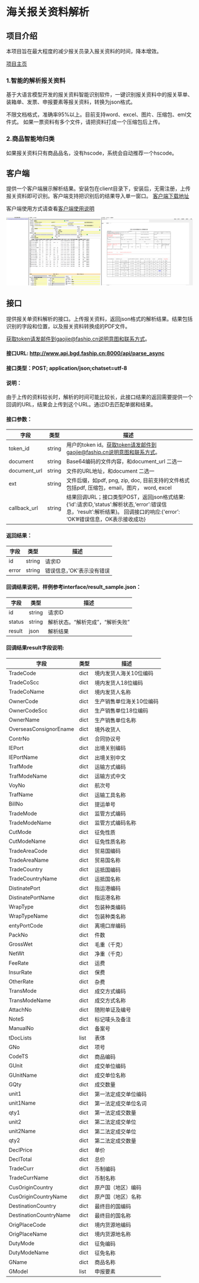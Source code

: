 # 海关报关资料解析

## 项目介绍

本项目旨在最大程度的减少报关员录入报关资料的时间，降本增效。

[项目主页](http://www.bgd.faship.cn)

### 1.智能的解析报关资料

基于大语言模型开发的报关资料智能识别软件，一键识别报关资料中的报关草单、装箱单、发票、申报要素等报关资料，转换为json格式。

不限文档格式，准确率95%以上。目前支持word、excel、图片、压缩包、eml文件式。 如果一票资料有多个文件，请把资料打成一个压缩包后上传。

### 2.商品智能地归类
    
如果报关资料只有商品品名，没有hscode，系统会自动推荐一个hscode。


## 客户端
提供一个客户端展示解析结果。安装包在client目录下，安装后，无需注册，上传报关资料即可识别。客户端支持把识别后的结果导入单一窗口。 
[客户端下载地址](http://www.bgd.faship.cn)

客户端使用方式请查看[客户端使用说明](http://www.bgd.faship.cn/how-to)

![Image](https://github.com/faship/baoguandan_parse/blob/main/res/img1.png)

## 接口
提供报关单资料解析的接口。上传报关资料，返回json格式的解析结果。结果包括识别的字段和位置，以及报关资料转换成的PDF文件。

获取token请发邮件到gaojie@faship.cn说明意图和联系方式。

#### 接口URL:  http://www.api.bgd.faship.cn:8000/api/parse_async

#### 接口类型：POST; application/json;chatset=utf-8

#### 说明：

由于上传的资料较长时，解析的时间可能比较长，此接口结果的返回需要提供一个回调的URL，结果会上传到这个URL。通过ID去匹配单据和结果。

#### 接口参数：

| 字段         | 类型        | 描述    |
| ----------- | ----------- | ------- |
| token_id      | string       |用户的token id。获取token请发邮件到gaojie@faship.cn说明意图和联系方式。 |
| document   | string        | Base64编码的文件内容，和document_url 二选一 |
| document_url   | string        | 文件的URL地址，和document 二选一 |
| ext   | string        | 文件后缀，如pdf, png, zip, doc,  目前支持的文件格式包括pdf, 压缩包，email，图片， word, excel |
| callback_url   | string        |  结果回调URL；接口类型POST，返回json格式结果:{‘id’:请求ID,‘status’:解析状态,‘error’:错误信息，‘result’:解析结果}。 回调接口的响应:{‘error’:  ‘OK’#错误信息，OK表示接收成功}|


#### 返回结果：

| 字段         | 类型        | 描述    |
| ----------- | ----------- | ------- |
|id	|string	|请求ID|
|error|	string|	错误信息，’OK’表示没有错误|


#### 回调结果说明，样例参考interface/result_sample.json：

| 字段         | 类型        | 描述    |
| ----------- | ----------- | ------- |
|id	|string	|请求ID|
|status|	string|	解析状态。“解析完成”，“解析失败”|
|result| json | 解析结果|

#### 回调结果result字段说明:
| 字段         | 类型        | 描述    |
| ----------- | ----------- | ------- |
|     TradeCode| dict |  境内发货人海关10位编码 |
|     TradeCoScc|  dict | 境内发货人18位编码|
|    TradeCoName|  dict | 境内发货人名称|
|    OwnerCode|  dict |生产销售单位海关10位编码|
|    OwnerCodeScc|  dict |生产销售单位18位编码|
|    OwnerName|   dict |生产销售单位名称|
|    OverseasConsignorEname| dict | 境外收货人|
|    ContrNo|  dict |合同协议号| 
|    IEPort|   dict |出境关别编码
|    IEPortName|  dict |出境关别中文
|    TrafMode|  dict |运输方式编码| 
|    TrafModeName|  dict |运输方式中文| 
|    VoyNo|  dict |航次号| 
|    TrafName|  dict |运输工具名称| 
|    BillNo|  dict |提运单号| 
|    TradeMode|  dict |监管方式编码| 
|    TradeModeName|  dict |监管方式编码名称| 
|    CutMode|  dict |征免性质| 
|    CutModeName|  dict |征免性质名称| 
|    TradeAreaCode|  dict |贸易国编码| 
|    TradeAreaName| dict | 贸易国名称| 
|    TradeCountry|  dict |运抵国编码| 
|    TradeCountryName| dict | 运抵国名称| 
|    DistinatePort|  dict | 指运港编码| 
|    DistinatePortName|  dict | 指运港名称| 
|    WrapType|  dict |包装种类编码| 
|    WrapTypeName| dict | 包装种类名称| 
|    entyPortCode| dict | 离境口岸编码| 
|    PackNo|  dict |件数| 
|    GrossWet|  dict |毛重（千克）| 
|    NetWt|  dict |净重（千克）| 
|    FeeRate|  dict |运费| 
|    InsurRate|  dict |保费| 
|    OtherRate|  dict |杂费| 
|    TransMode|  dict |成交方式编码| 
|    TransModeName|  dict |成交方式名称| 
|    AttachNo|  dict |随附单证及编号| 
|    NoteS|  dict |标记唛头及备注| 
|    ManualNo|  dict |备案号| 
|    tDocLists|  list |表体| 
|    GNo|  dict |项号| 
|    CodeTS|  dict |商品编码| 
|    GUnit|  dict |成交单位编码| 
|    GUnitName|  dict |成交单位名称| 
|    GQty|  dict |成交数量| 
|    unit1|  dict |第一法定成交单位编码| 
|    unit1Name|  dict |第一法定成交单位名词| 
|    qty1|  dict |第一法定成交数量| 
|    unit2|  dict |第二法定成交单位| 
|    unit2Name|  dict |第二法定成交单位| 
|    qty2| dict | 第二法定成交数量| 
|    DeclPrice|  dict |单价| 
|    DeclTotal|  dict |总价| 
|    TradeCurr|  dict |币制编码| 
|    TradeCurrName|  dict |币制名称| 
|    CusOriginCountry| dict | 原产国（地区）编码| 
|    CusOriginCountryName|  dict |原产国（地区）名称| 
|    DestinationCountry| dict | 最终目的国编码| 
|    DestinationCountryName| dict | 最终目的国名称| 
|    OrigPlaceCode| dict | 境内货源地编码| 
|    OrigPlaceName| dict | 境内货源地名称| 
|    DutyMode| dict | 征免编码| 
|    DutyModeName| dict | 征免名称| 
|    GName|  dict |商品名称| 
|    GModel| list |申报要素|

